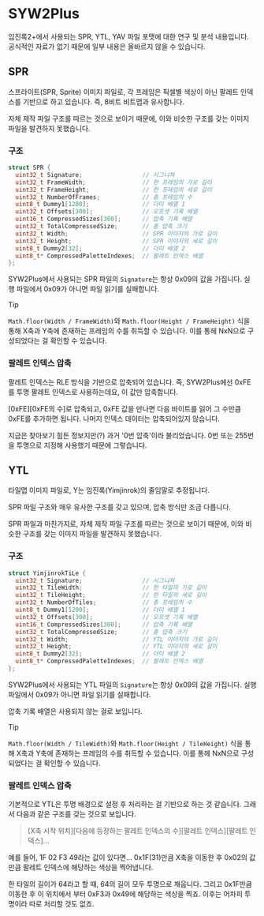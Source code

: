 # SYW2Plus

임진록2+에서 사용되는 SPR, YTL, YAV 파일 포맷에 대한 연구 및 분석 내용입니다. 공식적인 자료가 없기 때문에 일부 내용은 올바르지 않을 수 있습니다.

## SPR
스프라이트(SPR, Sprite) 이미지 파일로, 각 프레임은 픽셀별 색상이 아닌 팔레트 인덱스를 기반으로 하고 있습니다. 즉, 8비트 비트맵과 유사합니다.

자체 제작 파일 구조를 따르는 것으로 보이기 때문에, 이와 비슷한 구조를 갖는 이미지 파일을 발견하지 못했습니다.

### 구조
```cpp
struct SPR {
  uint32_t Signature;                 // 시그니쳐
  uint32_t FrameWidth;                // 한 프레임의 가로 길이
  uint32_t FrameHeight;               // 한 프레임의 세로 길이
  uint32_t NumberOfFrames;            // 총 프레임의 수
  uint8_t Dummy1[1200];               // 더미 배열 1
  uint32_t Offsets[300];              // 오프셋 기록 배열
  uint16_t CompressedSizes[300];      // 압축 기록 배열
  uint32_t TotalCompressedSize;       // 총 압축 크기
  uint32_t Width;                     // SPR 이미지의 가로 길이
  uint32_t Height;                    // SPR 이미지의 세로 길이
  uint8_t Dummy2[32];                 // 더미 배열 2
  uint8_t* CompressedPaletteIndexes;  // 팔레트 인덱스 배열
};
```

SYW2Plus에서 사용되는 SPR 파일의 `Signature`는 항상 0x09의 값을 가집니다. 실행 파일에서 0x09가 아니면 파일 읽기를 실패합니다.

> [!TIP]
> `Math.floor(Width / FrameWidth)`와 `Math.floor(Height / FrameHeight)` 식을 통해 X축과 Y축에 존재하는 프레임의 수를 취득할 수 있습니다. 이를 통헤 NxN으로 구성되었다는 걸 확인할 수 있습니다.

### 팔레트 인덱스 압축
팔레트 인덱스는 RLE 방식을 기반으로 압축되어 있습니다. 즉, SYW2Plus에선 0xFE를 투명 팔레트 인덱스로 사용하는데요, 이 값만 압축합니다.

[0xFE][0xFE의 수]로 압축되고, 0xFE 값을 만나면 다음 바이트를 읽어 그 수만큼 0xFE를 추가하면 됩니다. 나머지 인덱스 데이터는 압축되어있지 않습니다.

지금은 찾아보기 힘든 정보지만(?) 과거 '0번 압축'이라 불리었습니다. 0번 또는 255번을 투명으로 지정해 사용했기 때문에 그렇습니다.


## YTL
타일맵 이미지 파일로, Y는 임진록(Yimjinrok)의 줄임말로 추정됩니다.

SPR 파일 구조와 매우 유사한 구조를 갖고 있으며, 압축 방식만 조금 다릅니다.

SPR 파일과 마찬가지로, 자체 제작 파일 구조를 따르는 것으로 보이기 때문에, 이와 비슷한 구조를 갖는 이미지 파일을 발견하지 못했습니다.

### 구조
```cpp
struct YimjinrokTiLe {
  uint32_t Signature;                 // 시그니쳐
  uint32_t TileWidth;                 // 한 타일의 가로 길이
  uint32_t TileHeight;                // 한 타일의 세로 길이
  uint32_t NumberOfTiles;             // 총 프레임의 수
  uint8_t Dummy1[1200];               // 더미 배열 1
  uint32_t Offsets[300];              // 오프셋 기록 배열
  uint16_t CompressedSizes[300];      // 압축 기록 배열
  uint32_t TotalCompressedSize;       // 총 압축 크기
  uint32_t Width;                     // YTL 이미지의 가로 길이
  uint32_t Height;                    // YTL 이미지의 세로 길이
  uint8_t Dummy2[32];                 // 더미 배열 2
  uint8_t* CompressedPaletteIndexes;  // 팔레트 인덱스 배열
};
```

SYW2Plus에서 사용되는 YTL 파일의 `Signature`는 항상 0x09의 값을 가집니다. 실행 파일에서 0x09가 아니면 파일 읽기를 실패합니다.

압축 기록 배열은 사용되지 않는 걸로 보입니다.

> [!TIP]
> `Math.floor(Width / TileWidth)`와 `Math.floor(Height / TileHeight)` 식을 통해 X축과 Y축에 존재하는 프레임의 수를 취득할 수 있습니다. 이를 통헤 NxN으로 구성되었다는 걸 확인할 수 있습니다.

### 팔레트 인덱스 압축
기본적으로 YTL은 투명 배경으로 설정 후 처리하는 걸 기반으로 하는 것 같습니다. 그래서 다음과 같은 구조를 갖는 것으로 보입니다.

> [X축 시작 위치][다음에 등장하는 팔레트 인덱스의 수][팔레트 인덱스][팔레트 인덱스]...

예를 들어, 1F 02 F3 49라는 값이 있다면... 0x1F(31)만큼 X축을 이동한 후 0x02의 값만큼 팔레트 인덱스에 해당하는 색상을 찍어냅니다.

한 타일의 길이가 64라고 할 때, 64의 길이 모두 투명으로 채웁니다. 그리고 0x1F만큼 이동한 후 이 위치에서 부터 0xF3과 0x49에 해당하는 색상을 찍죠. 이후는 어차피 투명이라 따로 처리할 것도 없죠.
